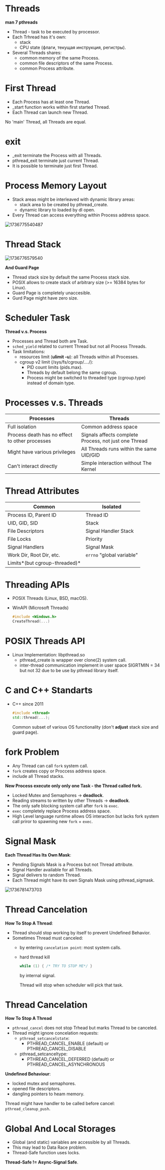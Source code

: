 # Threads

**man 7 pthreads**

* Thread - task to be executed by processor.
* Each Trhread has it's own:
  * stack
  * CPU state (флаги, текущая инструкция, регистры).
* Several Threads shares:
  * common memory of the same Process.
  * common file descriptors of the same Process.
  * common Process attribute.

# First Thread

* Each Process has at least one Thread.
* _start function works within first started Thread.
* Each Thread can launch new Thread.

No 'main' Thread, all Threads are equal.

# exit

* _exit terminate the Process with all Threads.
* pthread_exit terminate just current Thread.
* It is possible to terminate just first Thread.

# Process Memory Layout

* Stack areas might be interleaved with dynamic library areas:
  * stack area to be created by pthread_create.
  * dynamic library to loaded by dl open.
* Every Thread can access everything within Process address space.

![1736775540487](images/threads/1736775540487.png)

# Thread Stack

![1736776579540](images/threads/1736776579540.png)

**And Guard Page**

* Thread stack size by default the same Process stack size.
* POSIX allows to create stack of arbitrary size (>= 16384 bytes for Linux).
* Guard Page is completely unaccesible.
* Gurd Page might have zero size.

# Scheduler Task

**Thread v.s. Process**

* Processes and Thread both are Task.
* `sched_yield` related to current Thread but not all Process Threads.
* Task limitations:
  * resources limit (**ulimit -u**): all Threads within all Processes.
  * cgroup v2 limit (/sys/fs/cgroup/..../):
    * PID count limits (pids.max).
    * Threads by default belong the same cgroup.
    * Process might be switched to threaded type (cgroup.type) instead of domain type.

# Processes v.s. Threads


| Processes                                      | Threads                                               |
| ---------------------------------------------- | ----------------------------------------------------- |
| Full isolation                                 | Common address space                                  |
| Process death has no effect to other processes | Signals affects complete Process, not just one Thread |
| Might have various privileges                  | All Threads runs within the same UID/GID              |
| Can't interact directly                        | Simple interaction without The Kernel                 |

# Thread Attributes


| **Common**                    | **Isolated**              |
| ----------------------------- | ------------------------- |
| Process ID, Parent ID         | Thread ID                 |
| UID, GID, SID                 | Stack                     |
| File Descriptors              | Signal Handler Stack      |
| File Locks                    | Priority                  |
| Signal Handlers               | Signal Mask               |
| Work Dir, Root Dir, etc.      | `errno` "global variable" |
| Limits*(but cgroup-threaded)* |                           |

# Threading APIs

* POSIX Threads (Linux, BSD, macOS).
* WinAPI (Microsoft Threads)

  ```c
  #include <Windows.h>
  CreateThread(...)
  ```

# POSIX Threads API

* Linux Implementation: libpthread.so
  * pthread_create is wrapper over clone(2) system call.
  * inter-thread communication implement in user space SIGRTMIN = 34 but not 32 due to be use by pthread library itself.

# C and C++ Standarts

* C++ since 2011

  ```cpp
  #include <thread>
  std::thread(...);

  ```

  Common subset of various OS functionality (don't **adjust** stack size and guard page).

# fork Problem

* Any Thread can call `fork` system call.
* `fork` creates copy or Proccess address space.
* include all Thread stacks.

**New Process execute only only one Task - the Thread called fork.**

* Locked Mutex and Semaphores -> **deadlock**.
* Reading streams to written by other Threads -> **deadlock**.
* The only safe blocking system call after `fork` is `exec`.
* `exec` completely replace Process address space.
* High Level language runtime allows OS interaction but lacks fork system call priror to spawning new `fork` + `exec`.

# Signal Mask

**Each Thread Has Its Own Mask**:

* Pending Signals Mask is a Process but not Thread attribute.
* Signal Handler available for all Threads.
* Signal delivers to random Thread.
* Each Thread might have its own Signals Mask using pthread_sigmask.

![1736781473703](images/threads/1736781473703.png)

# Thread Cancelation

**How To Stop A Thread**:

* Thread should stop working by itself to prevent Undefined Behavior.
* Sometimes Thread must canceled:
  * by entering `cancelation point`: most system calls.
  * hard thread kill

    ````c
    while (1) { /* TRY TO STOP ME*/ }
    ````

    by internal signal.

    Thread will stop when scheduler will pick that task.

# Thread Cancelation

**How To Stop A Thread**

* `pthread_cancel` does not stop Trhead but marks Thread to be canceled.
* Thread might ignore concelation requests:
  * `pthread_setcancelstate`:
    * PTHREAD_CANCEL_ENABLE (default) or PTHREAD_CANCEL_DISABLE
  * pthread_setcanceltype:
    * PTHREAD_CANCEL_DEFERRED (default) or PTHREAD_CANCEL_ASYNCHRONOUS

**Undefined Behaviour**:

* locked mutex and semaphores.
* opened file descriptors.
* dangling pointers to heam memory.

Thread might have handler to be called before cancel: `pthread_cleanup_push`.

# Global And Local Storages

* Global (and static) variables are accessible by all Threads.
* This may lead to Data Race problem.
* Thread-Safe function uses locks.

**Thread-Safe != Async-Signal Safe**.
